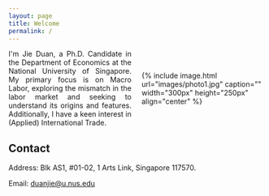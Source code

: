 ```yaml
---
layout: page
title: Welcome
permalink: /
---
```


<style>
  .container {
    display: flex;
    align-items: center;
    flex-wrap: wrap;
  }
  .text {
    flex: 1;
    text-align: justify;
    margin-right: 10px;
  }
  .image {
    flex: 1;
    margin-left: 10px;
  }

  /* 媒体查询，针对不同屏幕尺寸进行调整 */
  @media (max-width: 768px) {
    .text, .image {
      flex: 1 100%;
      text-align: center;
      margin: 0;
    }
    .image {
      margin-top: 20px;
    }
  }
</style>

<div class="container">
  <div class="text">
  I'm Jie Duan, a Ph.D. Candidate in the Department of Economics at the National University of Singapore. My primary focus is on Macro Labor, exploring the mismatch in the labor market and seeking to understand its origins and features. Additionally, I have a keen interest in (Applied) International Trade.
    
  </div>
  <div class="image">
    {% include image.html url="images/photo1.jpg" caption="" width="300px" height="250px" align="center" %}
  </div>
</div>



## Contact
Address: Blk AS1, #01-02, 1 Arts Link, Singapore 117570.  

Email: duanjie@u.nus.edu


